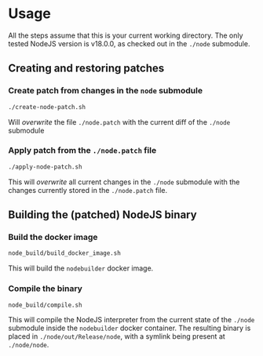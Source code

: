 # Usage

All the steps assume that this is your current working directory.
The only tested NodeJS version is v18.0.0, as checked out in the `./node` submodule.

## Creating and restoring patches

### Create patch from changes in the `node` submodule

```sh
./create-node-patch.sh
```

Will *overwrite* the file `./node.patch` with the current diff of the `./node` submodule

### Apply patch from the `./node.patch` file

```sh
./apply-node-patch.sh
```

This will *overwrite* all current changes in the `./node` submodule with the changes currently stored in the `./node.patch` file.

## Building the (patched) NodeJS binary

### Build the docker image

```sh
node_build/build_docker_image.sh
```

This will build the `nodebuilder` docker image.

### Compile the binary

```sh
node_build/compile.sh
```

This will compile the NodeJS interpreter from the current state of the `./node` submodule inside the `nodebuilder` docker container.
The resulting binary is placed in `./node/out/Release/node`, with a symlink being present at `./node/node`.
